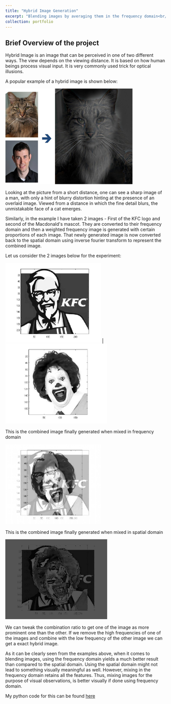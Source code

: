 ```yaml
---
title: "Hybrid Image Generation"
excerpt: "Blending images by averaging them in the frequency domain<br/><img src='/images/hybrid-cover.jpg'>"
collection: portfolio
---
```


## Brief Overview of the project

Hybrid Image is an image that can be perceived in one of two different ways. The view depends on the viewing distance. It is based on how human beings process visual input. It is very commonly used trick for optical illusions.

A popular example of a hybrid image is shown below:

<img src="/images/hybridimg.jpg" alt="caption needed" width="400" height="300">

Looking at the picture from a short distance, one can see a sharp image of a man, with only a hint of blurry distortion hinting at the presence of an overlaid image. Viewed from a distance in which the fine detail blurs, the unmistakable face of a cat emerges.

Similarly, in the example I have taken 2 images - First of the KFC logo and second of the Macdonald's mascot. They are converted to their frequency domain and then a weighted frequency image is generated with certain proportions of each image. That newly generated image is now converted back to the spatial domain using inverse fourier transform to represent the combined image.

Let us consider the 2 images below for the experiment:

<img src="/images/kfc.jpg" alt="caption needed" width="300" height="250"> | <img src="/images/mac.jpg" alt="caption needed" width="320" height="250">

This is the combined image finally generated when mixed in frequency domain

<img src="/images/hybrid.jpg" alt="caption needed" width="300" height="250">

This is the combined image finally generated when mixed in spatial domain

<img src="/images/mean.jpg" alt="caption needed" width="320" height="250">

We can tweak the combination ratio to get one of the image as more prominent one than the other. If we remove the high frequencies of one of the images and combine with the low frequency of the other image we can get a exact hybrid image.

As it can be clearly seen from the examples above, when it comes to blending images, using the frequency domain yields a much better result than compared to the spatial domain. Using the spatial domain might not lead to something visually meaningful as well. However, mixing in the frequency domain retains all the features. Thus, mixing images for the purpose of visual observations, is better visually if done using frequency domain.

My python code for this can be found [here](https://github.com/deepayanbardhan/hybrid-image-generation/blob/master/hybrid-image-generation.py)
